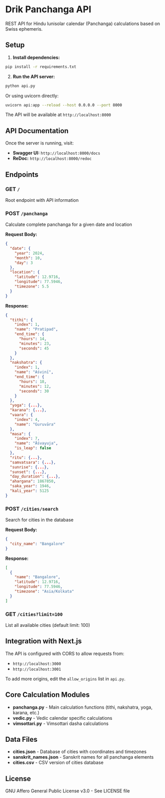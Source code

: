 # Drik Panchanga API

REST API for Hindu lunisolar calendar (Panchanga) calculations based on Swiss ephemeris.

## Setup

1. **Install dependencies:**
```bash
pip install -r requirements.txt
```

2. **Run the API server:**
```bash
python api.py
```

Or using uvicorn directly:
```bash
uvicorn api:app --reload --host 0.0.0.0 --port 8000
```

The API will be available at `http://localhost:8000`

## API Documentation

Once the server is running, visit:
- **Swagger UI:** `http://localhost:8000/docs`
- **ReDoc:** `http://localhost:8000/redoc`

## Endpoints

### GET `/`
Root endpoint with API information

### POST `/panchanga`
Calculate complete panchanga for a given date and location

**Request Body:**
```json
{
  "date": {
    "year": 2024,
    "month": 10,
    "day": 3
  },
  "location": {
    "latitude": 12.9716,
    "longitude": 77.5946,
    "timezone": 5.5
  }
}
```

**Response:**
```json
{
  "tithi": {
    "index": 1,
    "name": "Pratipad",
    "end_time": {
      "hours": 14,
      "minutes": 23,
      "seconds": 45
    }
  },
  "nakshatra": {
    "index": 1,
    "name": "Aśvinī",
    "end_time": {
      "hours": 18,
      "minutes": 12,
      "seconds": 30
    }
  },
  "yoga": {...},
  "karana": {...},
  "vaara": {
    "index": 4,
    "name": "Guruvāra"
  },
  "masa": {
    "index": 7,
    "name": "Āśvayuja",
    "is_leap": false
  },
  "ritu": {...},
  "samvatsara": {...},
  "sunrise": {...},
  "sunset": {...},
  "day_duration": {...},
  "ahargana": 1867850,
  "saka_year": 1946,
  "kali_year": 5125
}
```

### POST `/cities/search`
Search for cities in the database

**Request Body:**
```json
{
  "city_name": "Bangalore"
}
```

**Response:**
```json
[
  {
    "name": "Bangalore",
    "latitude": 12.9716,
    "longitude": 77.5946,
    "timezone": "Asia/Kolkata"
  }
]
```

### GET `/cities?limit=100`
List all available cities (default limit: 100)

## Integration with Next.js

The API is configured with CORS to allow requests from:
- `http://localhost:3000`
- `http://localhost:3001`

To add more origins, edit the `allow_origins` list in `api.py`.

## Core Calculation Modules

- **panchanga.py** - Main calculation functions (tithi, nakshatra, yoga, karana, etc.)
- **vedic.py** - Vedic calendar specific calculations
- **vimsottari.py** - Vimsottari dasha calculations

## Data Files

- **cities.json** - Database of cities with coordinates and timezones
- **sanskrit_names.json** - Sanskrit names for all panchanga elements
- **cities.csv** - CSV version of cities database

## License

GNU Affero General Public License v3.0 - See LICENSE file
